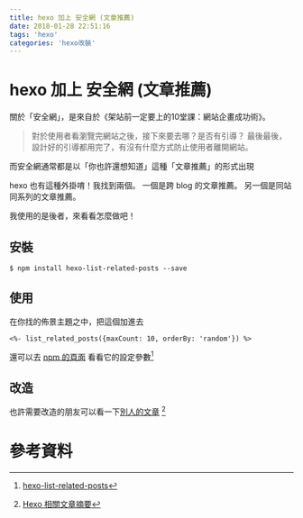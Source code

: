 ```yaml
---
title: hexo 加上 安全網 (文章推薦)
date: 2018-01-28 22:51:16
tags: 'hexo'
categories: 'hexo改裝'
---
```


# hexo 加上 安全網 (文章推薦)

關於「安全網」，是來自於《架站前一定要上的10堂課：網站企畫成功術》。

> 對於使用者看瀏覽完網站之後，接下來要去哪？是否有引導？
最後最後，設計好的引導都用完了，有沒有什麼方式防止使用者離開網站。

而安全網通常都是以「你也許還想知道」這種「文章推薦」的形式出現

hexo 也有這種外掛唷！我找到兩個。
一個是跨 blog 的文章推薦。
另一個是同站同系列的文章推薦。

我使用的是後者，來看看怎麼做吧！

## 安裝

```shell
$ npm install hexo-list-related-posts --save
```

## 使用

在你找的佈景主題之中，把這個加進去

```
<%- list_related_posts({maxCount: 10, orderBy: 'random'}) %>
```

還可以去 [npm 的頁面](https://www.npmjs.com/package/hexo-list-related-posts) 看看它的設定參數[^npm]

## 改造

也許需要改造的朋友可以看一下[別人的文章](https://coffee0127.github.io/blog/2016/08/11/hexo-abstract-of-related-post/) [^改裝]

# 參考資料
[^npm]: [hexo-list-related-posts](https://www.npmjs.com/package/hexo-list-related-posts)
[^改裝]: [Hexo 相關文章摘要](https://coffee0127.github.io/blog/2016/08/11/hexo-abstract-of-related-post/)
